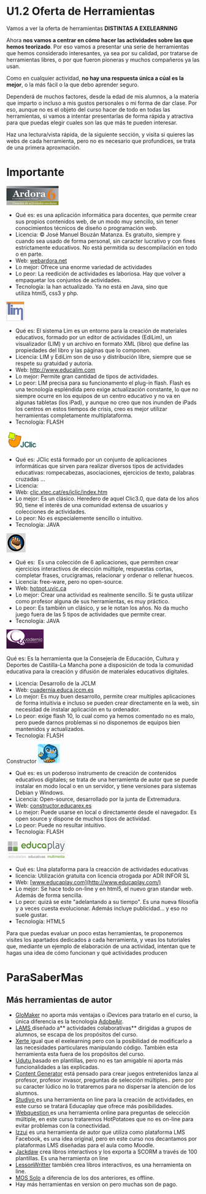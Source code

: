 
# U1.2 Oferta de Herramientas

Vamos a ver la oferta de herramientas **DISTINTAS A EXELEARNING**

Ahora **nos vamos a centrar en cómo hacer las actividades sobre las que hemos teorizado**. Por eso vamos a presentar una serie de herramientas que hemos considerado interesantes, ya sea por su calidad, por tratarse de herramientas libres, o por que fueron pioneras y muchos compañeros ya las usan.

Como en cualquier actividad, **no hay una respuesta única a cúal es la mejor**, o la más fácil o la que debo aprender seguro.

Dependerá de muchos factores, desde la edad de mis alumnos, a la materia que imparto o incluso a mis gustos personales o mi forma de dar clase. Por eso, aunque no es el objeto del curso hacer de todo en todas las herramientas, si vamos a intentar presentarlas de forma rápida y atractiva para que puedas elegir cuales son las que más te pueden interesar.

Haz una lectura/vista rápida, de la siguiente sección, y visita si quieres las webs de cada herramienta, pero no es necesario que profundices, se trata de una primera aproxmación.

# Importante



![](img/ardora50.jpg)

- Qué es: es una aplicación informática para docentes, que permite crear sus propios contenidos web, de un modo muy sencillo, sin tener conocimientos técnicos de diseño o programación web.
- Licencia: © José Manuel Bouzán Matanza. Es gratuito, siempre y cuando sea usado de forma personal, sin caracter lucrativo y con fines estrictamente educativos. No está permitida su descompilación en todo o en parte.
- Web: [webardora.net](http://webardora.net)
- Lo mejor: Ofrece una enorme variedad de actividades
- Lo peor: La reedición de actividades es laboriosa. Hay que volver a empaquetar los conjuntos de actividades.
- Tecnología: la han actualizado. Ya no está en Java, sino que utiliza html5, css3 y php.


![](img/lim50.jpg)

- Qué es: El sistema Lim es un entorno para la creación de materiales educativos, formado por un editor de actividades (EdiLim), un visualizador (LIM) y un archivo en formato XML (libro) que define las propiedades del libro y las páginas que lo componen.
- Licencia: LIM y EdiLim son de uso y distribución libre, siempre que se respete su gratuidad y autoría.
- Web: http://www.educalim.com
- Lo mejor: Permite gran cantidad de tipos de actividades.
- Lo peor: LIM precisa para su funcionamento el plug-in flash. Flash es una tecnología espléndida pero exige actualización constante, lo que no siempre ocurre en los equipos de un centro educativo y no va en algunas tabletas (los iPad), y aunque no creo que nos inunden de iPads los centros en estos tiempos de crisis, creo es mejor utilizar herramientas completamente multiplataforma.
- Tecnología: FLASH


![](img/jclic50.jpg)

- Qué es: JClic está formado por un conjunto de aplicaciones informáticas que sirven para realizar diversos tipos de actividades educativas: rompecabezas, asociaciones, ejercicios de texto, palabras cruzadas ...
- Licencia:
- Web: [clic.xtec.cat/es/jclic/index.htm](http://clic.xtec.cat/es/jclic/index.htm)
- Lo mejor: Es un clásico. Heredero de aquel Clic3.0, que data de los años 90, tiene el interés de una comunidad extensa de usuarios y colecciones de actividades.
- Lo peor: No es especialemente sencillo o intuitivo.
- Tecnología: JAVA


![](img/hot50.jpg)

- Qué es:  Es una colección de 6 aplicaciones, que permiten crear ejercicios interactivos de elección múltiple, respuestas cortas, completar frases, crucigramas, relacionar y ordenar o rellenar huecos.
- Licencia: free-ware, pero no open-source.
- Web: [hotpot.uvic.ca](http://hotpot.uvic.ca)
- Lo mejor: Crear una actividad es realmente sencillo. Si te gusta utilizar como profesor alguna de sus herramientas, es muy práctico.
- Lo peor: Es también un clásico, y se le notan los años. No da mucho juego fuera de las 5 tipos de actividades que permite crear.
- Tecnología: JAVA



![](img/Cuadernia50.jpg)

Qué es: Es la herramienta que la Consejería de Educación, Cultura y Deportes de Castilla-La Mancha pone a disposición de toda la comunidad educativa para la creación y difusión de materiales educativos digitales.

- Licencia: Desarrollo de la JCLM
- Web: [cuadernia.educa.jccm.es](http://cuadernia.educa.jccm.es/)
- Lo mejor: Es muy buen desarrollo, permite crear multiples aplicaciones de forma intuitivia e incluso se pueden crear directamente en la web, sin necesidad de instalar aplicación en tu ordenador.
- Lo peor: exige flash 10, lo cual como ya hemos comentado no es malo, pero puede darnos problemas si no disponemos de equipos bien mantenidos y actualizados.
- Tecnología: FLASH


Constructor ![](img/constructor50.jpg)

- Qué es: es un poderoso instrumento de creación de contenidos educativos digitales; se trata de una herramienta de autor que se puede instalar en modo local o en un servidor, y tiene versiones para sistemas Debian y Windows.
- Licencia: Open-source, desarrollado por la junta de Extremadura.
- Web: [constructor.educarex.es](http://constructor.educarex.es)
- Lo mejor: Puede usarse en local o directamente desde el navegador. Es open source y dispone de muchos tipos de actividad.
- Lo peor: Puede no resultar intuitivo.
- Tecnología: FLASH


![](img/educaplay50.jpg)

- Qué es: Una plataforma para la creacción de actividades educativas
- licencia: Utilización gratuita con licencia otrogada por ADR INFOR SL
- Web: [www.educaplay.com](http://www.educaplay.com/)
- Lo mejor: Se hace todo on-line y en html5, el nuevo gran standar web. Además de forma sencilla.
- Lo peor: quizá se este "adelantando a su tiempo". Es una nueva filosofía y a veces cuesta evolucionar. Además incluye publicidad... y eso no suele gustar.
- Tecnología: HTML5

Para que puedas evaluar un poco estas herramientas, te proponemos visites los apartados dedicados a cada herramienta, y veas los tutoriales que, mediante un ejemplo de elaboración de una actividad, intentan que te hagas una idea de cómo funcionan y qué actividades producen

# ParaSaberMas

## Más herramientas de autor

- [GloMaker](http://www.glomaker.org/downloads.html) no aporta más ventajas o iDevices para tratarlo en el curso, la única diferencia es la tecnología [AdobeAir](http://labs.adobe.com/downloads/air.html).
- [LAMS ](http://www.lamsfoundation.org/)diseñado a** actividades colaborativas** dirigidas a grupos de alumnos, se escapa de los propósitos del curso.
- [Xerte ](http://www.nottingham.ac.uk/xerte/)igual que el exelearning pero con la posibilidad de modificarlo a las necesidades particulares manipulando código. También esta herramienta esta fuera de los propósitos del curso.
- [Udutu ](http://www.udutu.com/)basado en plantillas, pero no es tan amigable ni aporta más funcionalidades a las explicadas.
- [Content Generator](http://contentgenerator.net/) está pensado para crear juegos entretenidos lanza al profesor, profesor invasor, preguntas de selección múltiples.. pero por su caracter lúdico no lo trataremos para no dispersar la atención de los alumnos.
- [Studiyo ](http://www.mystudiyo.com/)es una herramienta on line para la creación de actividades, en este curso se tratará Educaplay que ofrece más posibilidades.
- [Webquestion ](http://www.aula21.net/webquestions/)es una herramienta online para preguntas de selección múltiple, en este curso trataremos HotPotatoes que no es on-line para evitar problemas con la conectividad.
- [Izzui](http://www.izzui.com/) es una herramienta de autor que utiliza como plataforma LMS Facebook, es una idea original, pero en este curso nos decantamos por plataformas LMS diseñadas para el aula como Moodle.
- [Jackdaw](http://www.openelms.org/whatdoweoffer/contentmanagementsystem.htm) crea libros interactivos y los exporta a SCORM a través de 100 plantillas. Es una herramienta on line
- [LessonWritter](http://www.lessonwriter.com/) también crea libros interactivos, es una herramienta on line.
- [MOS Solo](http://www.mindonsite.com/en/produits/mos-solo/) a diferencia de los dos anteriores, es offline.
- Hay más herramientas en version on pero muchas son de pago.

